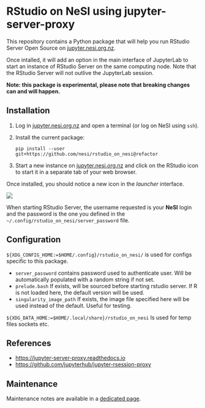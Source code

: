 # RStudio on NeSI using jupyter-server-proxy

This repository contains a Python package that will help you run RStudio Server Open Source on [jupyter.nesi.org.nz](https://jupyter.nesi.org.nz).

Once intalled, it will add an option in the main interface of JupyterLab to start an instance of RStudio Server on the same computing node.
Note that the RStudio Server will not outlive the JupyterLab session.

**Note: this package is experimental, please note that breaking changes can and will happen.**

## Installation

1. Log in [jupyter.nesi.org.nz](https://jupyter.nesi.org.nz) and open a terminal (or log on NeSI using `ssh`).

2. Install the current package:
   ```
   pip install --user git+https://github.com/nesi/rstudio_on_nesi@refactor
   ```

3. Start a new instance on [jupyter.nesi.org.nz](https://jupyter.nesi.org.nz) and click on the RStudio icon to start it in a separate tab of your web browser.

Once installed, you should notice a new icon in the *launcher* interface.

![](launcher.png)

When starting RStudio Server, the username requested is your **NeSI** login and the password is the one you defined in the `~/.config/rstudio_on_nesi/server_password` file.

## Configuration

`${XDG_CONFIG_HOME:=$HOME/.config}/rstudio_on_nesi/` 
is used for configs specific to this package.

- `server_password` contains password used to authenticate user. Will be automatically populated with a random string if not set.
- `prelude.bash` If exists, will be sourced before starting rstudio server. If R is not loaded here, the default version will be used.
- `singularity_image_path` If exists, the image file specified here will be used instead of the default. Useful for testing.

`${XDG_DATA_HOME:=$HOME/.local/share}/rstudio_on_nesi` 
Is used for temp files sockets etc.

## References

- https://jupyter-server-proxy.readthedocs.io
- https://github.com/jupyterhub/jupyter-rsession-proxy


## Maintenance

Maintenance notes are available in a [dedicated page](MAINTENANCE.md).
